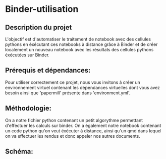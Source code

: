 # Binder-utilisation

## Description du projet

L'objectif est d'automatiser le traitement de notebook avec des cellules pythons en éxécutant ces notebooks à distance grâce à Binder et de créer localement un nouveau notebook avec les résultats des cellules pythons éxécutées sur Binder.

## Prérequis et dépendances:

Pour utiliser correctement ce projet, nous vous invitons à créer un environnement virtuel contenant les dépendances virtuelles dont vous avez besoin ainsi que 'papermill' présente dans 'environment.yml'.

## Méthodologie:

On a notre fichier python contenant un petit algorythme permettant d'effectuer les calculs sur binder. On a également notre notebook contenant un code python qu'on veut éxécuter à distance, ainsi qu'un qmd dans lequel on va effectuer les rendus et donc appeler nos autres documents.

## Schéma:

